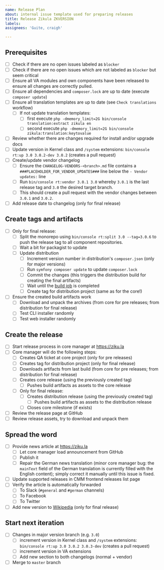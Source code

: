 ```yaml
---
name: Release Plan
about: internal issue template used for preparing releases
title: Release Zikula ZKVERSION
labels: 
assignees: 'Guite, craigh'

---
```


## Prerequisites

- [ ] Check if there are no open issues labeled as `blocker`
- [ ] Check if there are no open issues which are not labeled as `blocker` but seem critical
- [ ] Ensure all VA modules and own components have been released to ensure all changes are correctly pulled.
- [ ] Ensure all dependencies and `composer.lock` are up to date (execute `composer update`)
- [ ] Ensure all translation templates are up to date (see `Check translations` workflow)
  - [ ] If not update translation templates:
     - [ ] first execute `php -dmemory_limit=2G bin/console translation:extract zikula en`
     - [ ] second execute `php -dmemory_limit=2G bin/console zikula:translation:keytovalue`
- [ ] Review whether there are changes required for install and/or upgrade docs
- [ ] Update version in Kernel class and `/system` extensions: `bin/console rt:up 3.0 3.0.2-dev 3.0.2` (creates a pull request)
- [ ] Create/update vendor changelog
  - [ ] Ensure the `CHANGELOG-VENDORS-<branch>.md` file contains a `###PLACEHOLDER_FOR_VENDOR_UPDATES###` line below the `- Vendor updates:` line
  - [ ] Run `bin/console rt:vendor 3.0.1 3.0` whereby `3.0.1` is the last release tag and `3.0` the desired target branch.
  - [ ] This should create a pull request with the vendor changes between `3.0.1` and `3.0.2`.
- [ ] Add release date to changelog (only for final release)

## Create tags and artifacts

- [ ] Only for final release:
  - [ ] Split the monorepo using `bin/console rt:split 3.0 --tag=3.0.6` to push the release tag to all component repositories.
  - [ ] Wait a bit for packagist to update
  - [ ] Update distribution
    - [ ] Increment version number in distribution's `composer.json` (only for major versions)
    - [ ] Run `symfony composer update` to update `composer.lock`
    - [ ] Commit the changes (this triggers the distribution build for creating the final artifacts)
    - [ ] Wait until the [build job](https://github.com/zikula/distribution/actions?query=workflow%3A%22Build+archives%22) is completed
    - [ ] Create tag for distribution project (same as for the core!)
- [ ] Ensure the created build artifacts work
  - [ ] Download and unpack the archives (from core for pre releases; from distribution for final release)
  - [ ] Test CLI installer randomly
  - [ ] Test web installer randomly

## Create the release

- [ ] Start release process in core manager at <https://ziku.la>
- [ ] Core manager will do the following steps:
  - [ ] Creates QA ticket at core project (only for pre releases)
  - [ ] Creates tag for distribution project (only for final release)
  - [ ] Downloads artifacts from last build (from core for pre releases; from distribution for final release)
  - [ ] Creates core release (using the previously created tag)
    - [ ] Pushes build artifacts as assets to the core release
  - [ ] Only for final release:
    - [ ] Creates distribution release (using the previously created tag)
       - [ ] Pushes build artifacts as assets to the distribution release
    - [ ] Closes core milestone (if exists)
- [ ] Review the release page at GitHub
- [ ] Review release assets, try to download and unpack them

## Spread the word

- [ ] Provide news article at <https://ziku.la>
  - [ ] Let core manager load announcement from GitHub
  - [ ] Publish it
  - [ ] Repair the German news translation (minor core manager bug: the `mainText` field of the German translation is currently filled with the English content); simply correct it manually until this issue is fixed.
- [ ] Update supported releases in CMM frontend releases list page
- [ ] Verify the article is automatically forwarded
  - [ ] To Slack (`#general` and `#german` channels)
  - [ ] To Facebook
  - [ ] To Twitter
- [ ] Add new version to [Wikipedia](https://de.wikipedia.org/wiki/Zikula) (only for final release)

## Start next iteration

- [ ] Changes in major version branch (e.g. `3.0`)
  - [ ] increment version in Kernel class and `/system` extensions: `bin/console rt:up 3.0 3.0.2 3.0.3-dev` (creates a pull request)
  - [ ] increment version in VA extensions
  - [ ] Add new section to both changelogs (normal + vendor)
- [ ] Merge to `master` branch
